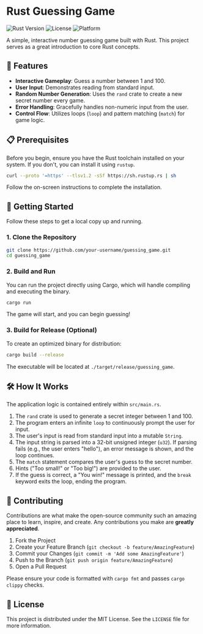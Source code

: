 # Rust Guessing Game

![Rust Version](https://img.shields.io/badge/rust-1.70%2B-orange)
![License](https://img.shields.io/badge/license-MIT-blue)
![Platform](https://img.shields.io/badge/platform-linux%20%7C%20macos%20%7C%20windows-lightgrey)

A simple, interactive number guessing game built with Rust. This project serves as a great introduction to core Rust concepts.

## 🌟 Features

-   **Interactive Gameplay**: Guess a number between 1 and 100.
-   **User Input**: Demonstrates reading from standard input.
-   **Random Number Generation**: Uses the `rand` crate to create a new secret number every game.
-   **Error Handling**: Gracefully handles non-numeric input from the user.
-   **Control Flow**: Utilizes loops (`loop`) and pattern matching (`match`) for game logic.

## 📋 Prerequisites

Before you begin, ensure you have the Rust toolchain installed on your system. If you don't, you can install it using `rustup`.

```sh
curl --proto '=https' --tlsv1.2 -sSf https://sh.rustup.rs | sh
```

Follow the on-screen instructions to complete the installation.

## 🚀 Getting Started

Follow these steps to get a local copy up and running.

### 1. Clone the Repository

```sh
git clone https://github.com/your-username/guessing_game.git
cd guessing_game
```

### 2. Build and Run

You can run the project directly using Cargo, which will handle compiling and executing the binary.

```sh
cargo run
```

The game will start, and you can begin guessing!

### 3. Build for Release (Optional)

To create an optimized binary for distribution:

```sh
cargo build --release
```

The executable will be located at `./target/release/guessing_game`.

## 🛠️ How It Works

The application logic is contained entirely within `src/main.rs`.

1.  The `rand` crate is used to generate a secret integer between 1 and 100.
2.  The program enters an infinite `loop` to continuously prompt the user for input.
3.  The user's input is read from standard input into a mutable `String`.
4.  The input string is parsed into a 32-bit unsigned integer (`u32`). If parsing fails (e.g., the user enters "hello"), an error message is shown, and the loop continues.
5.  The `match` statement compares the user's guess to the secret number.
6.  Hints ("Too small!" or "Too big!") are provided to the user.
7.  If the guess is correct, a "You win!" message is printed, and the `break` keyword exits the loop, ending the program.

## 🤝 Contributing

Contributions are what make the open-source community such an amazing place to learn, inspire, and create. Any contributions you make are **greatly appreciated**.

1.  Fork the Project
2.  Create your Feature Branch (`git checkout -b feature/AmazingFeature`)
3.  Commit your Changes (`git commit -m 'Add some AmazingFeature'`)
4.  Push to the Branch (`git push origin feature/AmazingFeature`)
5.  Open a Pull Request

Please ensure your code is formatted with `cargo fmt` and passes `cargo clippy` checks.

## 📄 License

This project is distributed under the MIT License. See the `LICENSE` file for more information.
